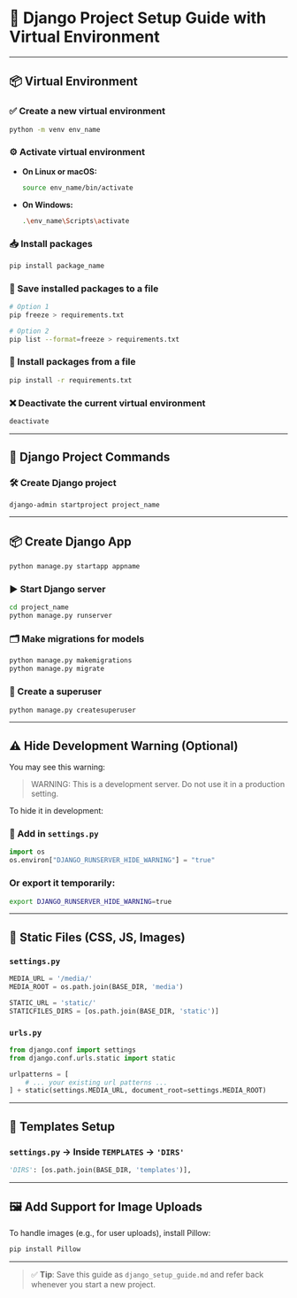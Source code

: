 
# 🐍 Django Project Setup Guide with Virtual Environment

---

## 📦 Virtual Environment

### ✅ Create a new virtual environment
```bash
python -m venv env_name
```
### ⚙️ Activate virtual environment
- **On Linux or macOS:**
  ```bash
  source env_name/bin/activate
  ```
- **On Windows:**
  ```bash
  .\env_name\Scripts\activate
  ```

### 📥 Install packages
```bash
pip install package_name
```

### 💾 Save installed packages to a file
```bash
# Option 1
pip freeze > requirements.txt

# Option 2
pip list --format=freeze > requirements.txt
```

### 📂 Install packages from a file
```bash
pip install -r requirements.txt
```

### ❌ Deactivate the current virtual environment
```bash
deactivate
```

---

## 🚀 Django Project Commands

### 🛠️ Create Django project
```bash
django-admin startproject project_name
```
---

## 📦 Create Django App
```bash
python manage.py startapp appname
```

### ▶️ Start Django server
```bash
cd project_name
python manage.py runserver
```

### 🗂️ Make migrations for models
```bash
python manage.py makemigrations
python manage.py migrate
```

### 👤 Create a superuser
```bash
python manage.py createsuperuser
```

---

## ⚠️ Hide Development Warning (Optional)

You may see this warning:

> WARNING: This is a development server. Do not use it in a production setting.

To hide it in development:

### 🔧 Add in `settings.py`
```python
import os
os.environ["DJANGO_RUNSERVER_HIDE_WARNING"] = "true"
```

### Or export it temporarily:
```bash
export DJANGO_RUNSERVER_HIDE_WARNING=true
```

---

## 🎨 Static Files (CSS, JS, Images)

### `settings.py`
```python
MEDIA_URL = '/media/'
MEDIA_ROOT = os.path.join(BASE_DIR, 'media')

STATIC_URL = 'static/'
STATICFILES_DIRS = [os.path.join(BASE_DIR, 'static')]
```

### `urls.py`
```python
from django.conf import settings
from django.conf.urls.static import static

urlpatterns = [
    # ... your existing url patterns ...
] + static(settings.MEDIA_URL, document_root=settings.MEDIA_ROOT)
```

---

## 📄 Templates Setup

### `settings.py` → Inside `TEMPLATES` → `'DIRS'`
```python
'DIRS': [os.path.join(BASE_DIR, 'templates')],
```
---

## 🖼️ Add Support for Image Uploads
To handle images (e.g., for user uploads), install Pillow:
```bash
pip install Pillow
```

---
> ✅ **Tip**: Save this guide as `django_setup_guide.md` and refer back whenever you start a new project.
